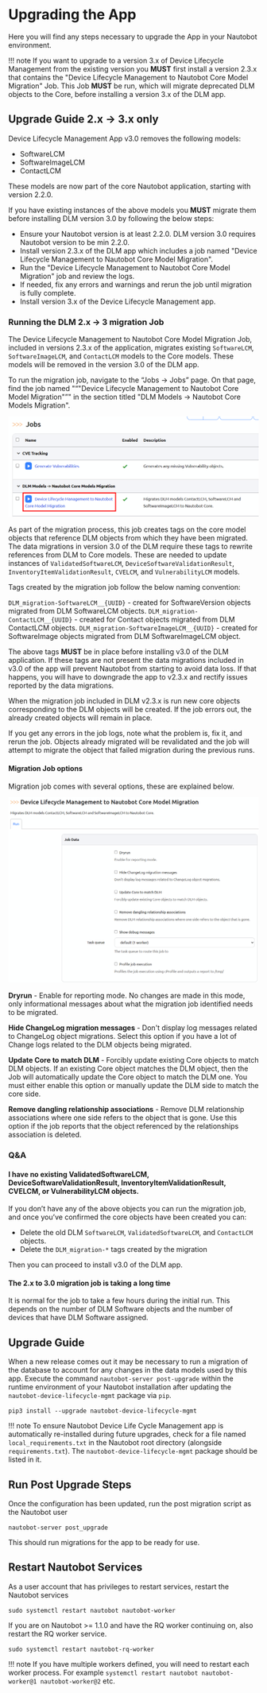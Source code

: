 # Upgrading the App

Here you will find any steps necessary to upgrade the App in your Nautobot environment.

!!! note
    If you want to upgrade to a version 3.x of Device Lifecycle Management from the existing version you **MUST** first install a version 2.3.x that contains the "Device Lifecycle Management to Nautobot Core Model Migration" Job. This Job **MUST** be run, which will migrate deprecated DLM objects to the Core, before installing a version 3.x of the DLM app.

## Upgrade Guide 2.x -> 3.x only

Device Lifecycle Management App v3.0 removes the following models:

- SoftwareLCM
- SoftwareImageLCM
- ContactLCM

These models are now part of the core Nautobot application, starting with version 2.2.0.

If you have existing instances of the above models you **MUST** migrate them before installing DLM version 3.0 by following the below steps:

- Ensure your Nautobot version is at least 2.2.0. DLM version 3.0 requires Nautobot version to be min 2.2.0.
- Install version 2.3.x of the DLM app which includes a job named "Device Lifecycle Management to Nautobot Core Model Migration".
- Run the "Device Lifecycle Management to Nautobot Core Model Migration" job and review the logs.
- If needed, fix any errors and warnings and rerun the job until migration is fully complete.
- Install version 3.x of the Device Lifecycle Management app.

### Running the DLM 2.x -> 3 migration Job

The Device Lifecycle Management to Nautobot Core Model Migration Job, included in versions 2.3.x of the application, migrates existing `SoftwareLCM`, `SoftwareImageLCM`, and `ContactLCM` models to the Core models. These models will be removed in the version 3.0 of the DLM app.

To run the migration job, navigate to the “Jobs -> Jobs” page. On that page, find the job named "“"Device Lifecycle Management to Nautobot Core Model Migration"”" in the section titled "DLM Models -> Nautobot Core Models Migration".

![](../images/lcm_version3_migration_job_location.png)

As part of the migration process, this job creates tags on the core model objects that reference DLM objects from which they have been migrated. The data migrations in version 3.0 of the DLM require these tags to rewrite references from DLM to Core models. These are needed to update instances of `ValidatedSoftwareLCM`, `DeviceSoftwareValidationResult`, `InventoryItemValidationResult`, `CVELCM`, and `VulnerabilityLCM` models.

Tags created by the migration job follow the below naming convention:

`DLM_migration-SoftwareLCM__{UUID}` - created for SoftwareVersion objects migrated from DLM SoftwareLCM objects.
`DLM_migration-ContactLCM__{UUID}` - created for Contact objects migrated from DLM ContactLCM objects.
`DLM_migration-SoftwareImageLCM__{UUID}` - created for SoftwareImage objects migrated from DLM SoftwareImageLCM object.

The above tags **MUST** be in place before installing v3.0 of the DLM application. If these tags are not present the data migrations included in v3.0 of the app will prevent Nautobot from starting to avoid data loss. If that happens, you will have to downgrade the app to v2.3.x and rectify issues reported by the data migrations.

When the migration job included in DLM v2.3.x is run new core objects corresponding to the DLM objects will be created. If the job errors out, the already created objects will remain in place. 

If you get any errors in the job logs, note what the problem is, fix it, and rerun the job. Objects already migrated will be revalidated and the job will attempt to migrate the object that failed migration during the previous runs.

#### Migration Job options

Migration job comes with several options, these are explained below.

![](../images/lcm_version3_migration_job_options.png)

**Dryrun** - Enable for reporting mode. No changes are made in this mode, only informational messages about what the migration job identified needs to be migrated.

**Hide ChangeLog migration messages** - Don't display log messages related to ChangeLog object migrations. Select this option if you have a lot of Change logs related to the DLM objects being migrated.

**Update Core to match DLM** - Forcibly update existing Core objects to match DLM objects. If an existing Core object matches the DLM object, then the Job will automatically update the Core object to match the DLM one. You must either enable this option or manually update the DLM side to match the core side.

**Remove dangling relationship associations** - Remove DLM relationship associations where one side refers to the object that is gone. Use this option if the job reports that the object referenced by the relationships association is deleted.

### Q&A

#### I have no existing ValidatedSoftwareLCM, DeviceSoftwareValidationResult, InventoryItemValidationResult, CVELCM, or VulnerabilityLCM objects.

If you don’t have any of the above objects you can run the migration job, and once you’ve confirmed the core objects have been created you can:

- Delete the old DLM `SoftwareLCM`, `ValidatedSoftwareLCM`, and `ContactLCM` objects.
- Delete the `DLM_migration-*` tags created by the migration

Then you can proceed to install v3.0 of the DLM app.

#### The 2.x to 3.0 migration job is taking a long time

It is normal for the job to take a few hours during the initial run. This depends on the number of DLM Software objects and the number of devices that have DLM Software assigned.


## Upgrade Guide

When a new release comes out it may be necessary to run a migration of the database to account for any changes in the data models used by this app. Execute the command `nautobot-server post-upgrade` within the runtime environment of your Nautobot installation after updating the `nautobot-device-lifecycle-mgmt` package via `pip`.

```shell
pip3 install --upgrade nautobot-device-lifecycle-mgmt
```

!!! note
    To ensure Nautobot Device Life Cycle Management app is automatically re-installed during future upgrades, check for a file named `local_requirements.txt` in the Nautobot root directory (alongside `requirements.txt`). The `nautobot-device-lifecycle-mgmt` package should be listed in it.

## Run Post Upgrade Steps

Once the configuration has been updated, run the post migration script as the Nautobot user

```shell
nautobot-server post_upgrade
```

This should run migrations for the app to be ready for use.

## Restart Nautobot Services

As a user account that has privileges to restart services, restart the Nautobot services

```shell
sudo systemctl restart nautobot nautobot-worker
```

If you are on Nautobot >= 1.1.0 and have the RQ worker continuing on, also restart the RQ worker service.

```shell
sudo systemctl restart nautobot-rq-worker
```

!!! note
    If you have multiple workers defined, you will need to restart each worker process. For example `systemctl restart nautobot nautobot-worker@1 nautobot-worker@2` etc.
